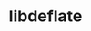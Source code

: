---
title: "libdeflate"
layout: cache
categories: [package, v0.20.2]
meta: {"versions": ["1.10"], "compilers": ["gcc@=7.3.1"], "oss": ["amzn2"], "platforms": ["linux"], "targets": ["aarch64", "neoverse_n1", "x86_64_v3"], "stacks": ["aws-isc", "aws-isc-aarch64", "root"], "num_specs": 3, "num_specs_by_stack": {"aws-isc-aarch64": 2, "root": 3, "aws-isc": 1}}
spec_details: [{"hash": "wehaomlllxpuqz5dfobq76wqatxgk5pv", "compiler": "gcc@=7.3.1", "versions": ["1.10"], "os": "amzn2", "platform": "linux", "target": "aarch64", "variants": ["build_system=makefile"], "stacks": ["aws-isc-aarch64", "root"], "size": "-", "tarball": "https://binaries.spack.io/releases/v0.20.2/build_cache/linux-amzn2-aarch64/gcc-7.3.1/libdeflate-1.10/linux-amzn2-aarch64-gcc-7.3.1-libdeflate-1.10-wehaomlllxpuqz5dfobq76wqatxgk5pv.spack"}, {"hash": "oz4fx3o7fldflddisjjkgthhuzujjul7", "compiler": "gcc@=7.3.1", "versions": ["1.10"], "os": "amzn2", "platform": "linux", "target": "neoverse_n1", "variants": ["build_system=makefile"], "stacks": ["aws-isc-aarch64", "root"], "size": "-", "tarball": "https://binaries.spack.io/releases/v0.20.2/build_cache/linux-amzn2-neoverse_n1/gcc-7.3.1/libdeflate-1.10/linux-amzn2-neoverse_n1-gcc-7.3.1-libdeflate-1.10-oz4fx3o7fldflddisjjkgthhuzujjul7.spack"}, {"hash": "d4c4up4twy6wyo6qbv2g2wmh5a2lruro", "compiler": "gcc@=7.3.1", "versions": ["1.10"], "os": "amzn2", "platform": "linux", "target": "x86_64_v3", "variants": ["build_system=makefile"], "stacks": ["root", "aws-isc"], "size": "-", "tarball": "https://binaries.spack.io/releases/v0.20.2/build_cache/linux-amzn2-x86_64_v3/gcc-7.3.1/libdeflate-1.10/linux-amzn2-x86_64_v3-gcc-7.3.1-libdeflate-1.10-d4c4up4twy6wyo6qbv2g2wmh5a2lruro.spack"}]
---